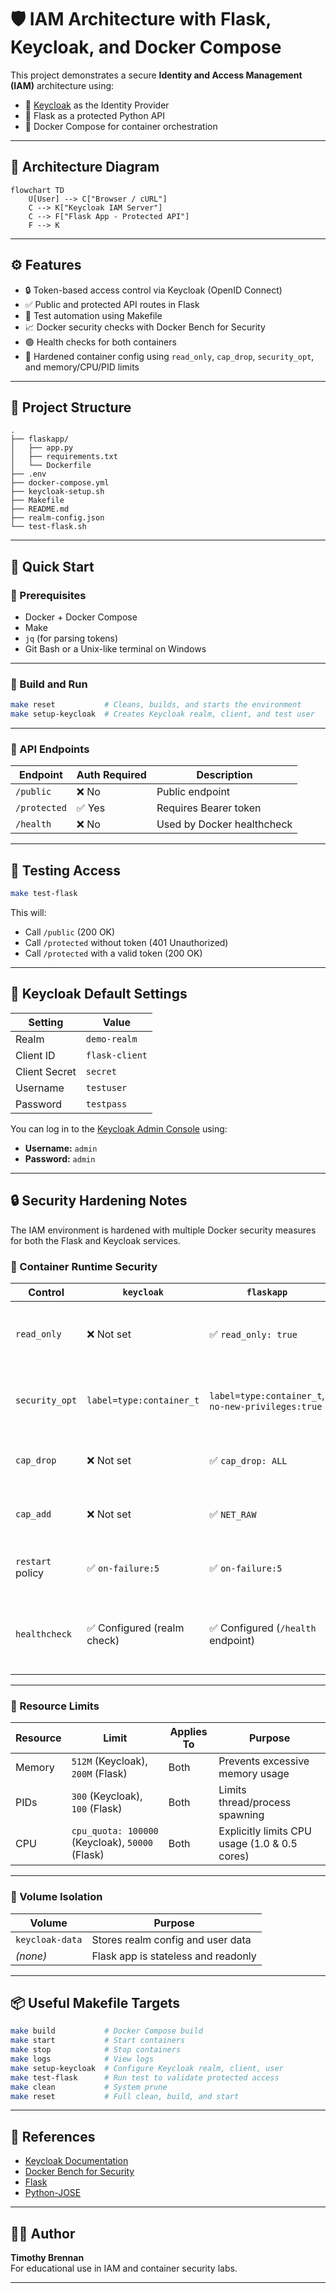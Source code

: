 # 🛡️ IAM Architecture with Flask, Keycloak, and Docker Compose

This project demonstrates a secure **Identity and Access Management (IAM)** architecture using:

- 🔐 [Keycloak](https://www.keycloak.org/) as the Identity Provider
- 🐍 Flask as a protected Python API
- 🐳 Docker Compose for container orchestration

---

## 📐 Architecture Diagram

```mermaid
flowchart TD
    U[User] --> C["Browser / cURL"]
    C --> K["Keycloak IAM Server"]
    C --> F["Flask App - Protected API"]
    F --> K
```

---

## ⚙️ Features

- 🔒 Token-based access control via Keycloak (OpenID Connect)
- ✅ Public and protected API routes in Flask
- 🧪 Test automation using Makefile
- 📈 Docker security checks with Docker Bench for Security
- 🟢 Health checks for both containers
- 🧱 Hardened container config using `read_only`, `cap_drop`, `security_opt`, and memory/CPU/PID limits

---

## 📁 Project Structure

```
.
├── flaskapp/
│   ├── app.py
│   ├── requirements.txt
│   └── Dockerfile
├── .env
├── docker-compose.yml
├── keycloak-setup.sh
├── Makefile
├── README.md
├── realm-config.json
└── test-flask.sh
```

---

## 🚀 Quick Start

### 🔧 Prerequisites

- Docker + Docker Compose
- Make
- `jq` (for parsing tokens)
- Git Bash or a Unix-like terminal on Windows

---

### 🔨 Build and Run

```bash
make reset           # Cleans, builds, and starts the environment
make setup-keycloak  # Creates Keycloak realm, client, and test user
```

---

### 🔐 API Endpoints

| Endpoint        | Auth Required | Description              |
|-----------------|---------------|--------------------------|
| `/public`       | ❌ No          | Public endpoint          |
| `/protected`    | ✅ Yes         | Requires Bearer token    |
| `/health`       | ❌ No          | Used by Docker healthcheck |

---

## 🧪 Testing Access

```bash
make test-flask
```

This will:

- Call `/public` (200 OK)
- Call `/protected` without token (401 Unauthorized)
- Call `/protected` with a valid token (200 OK)

---

## 🔧 Keycloak Default Settings

| Setting       | Value            |
|---------------|------------------|
| Realm         | `demo-realm`     |
| Client ID     | `flask-client`   |
| Client Secret | `secret`         |
| Username      | `testuser`       |
| Password      | `testpass`       |

You can log in to the [Keycloak Admin Console](http://localhost:8080/admin/) using:

- **Username:** `admin`
- **Password:** `admin`

---

## 🔒 Security Hardening Notes

The IAM environment is hardened with multiple Docker security measures for both the Flask and Keycloak services.

### 🧱 Container Runtime Security

| Control                   | `keycloak`                          | `flaskapp`                                 | Purpose                                                                 |
|---------------------------|-------------------------------------|---------------------------------------------|-------------------------------------------------------------------------|
| `read_only`               | ❌ Not set                          | ✅ `read_only: true`                        | Prevents write access to container filesystem                          |
| `security_opt`            | `label=type:container_t`           | `label=type:container_t`, `no-new-privileges:true` | SELinux label + blocks privilege escalation                            |
| `cap_drop`                | ❌ Not set                          | ✅ `cap_drop: ALL`                          | Drops all Linux capabilities by default                                |
| `cap_add`                 | ❌ Not set                          | ✅ `NET_RAW`                                | Needed for `curl` in Alpine healthcheck                                |
| `restart` policy          | ✅ `on-failure:5`                   | ✅ `on-failure:5`                           | Resilience with limited retry attempts                                 |
| `healthcheck`             | ✅ Configured (realm check)         | ✅ Configured (`/health` endpoint)          | Ensures services are monitored and restarted if unhealthy              |

---

### 🚦 Resource Limits

| Resource | Limit     | Applies To   | Purpose                                         |
|----------|-----------|--------------|-------------------------------------------------|
| Memory   | `512M` (Keycloak), `200M` (Flask) | Both | Prevents excessive memory usage              |
| PIDs     | `300` (Keycloak), `100` (Flask)   | Both | Limits thread/process spawning               |
| CPU      | `cpu_quota: 100000` (Keycloak), `50000` (Flask) | Both | Explicitly limits CPU usage (1.0 & 0.5 cores) |

---

### 💾 Volume Isolation

| Volume         | Purpose                          |
|----------------|----------------------------------|
| `keycloak-data`| Stores realm config and user data |
| _(none)_       | Flask app is stateless and readonly |

---

## 📦 Useful Makefile Targets

```bash
make build           # Docker Compose build
make start           # Start containers
make stop            # Stop containers
make logs            # View logs
make setup-keycloak  # Configure Keycloak realm, client, user
make test-flask      # Run test to validate protected access
make clean           # System prune
make reset           # Full clean, build, and start
```

---

## 📘 References

- [Keycloak Documentation](https://www.keycloak.org/docs/latest/)
- [Docker Bench for Security](https://github.com/docker/docker-bench-security)
- [Flask](https://flask.palletsprojects.com/)
- [Python-JOSE](https://python-jose.readthedocs.io/en/latest/)

---

## 🧑‍💻 Author

**Timothy Brennan**  
For educational use in IAM and container security labs.

---
